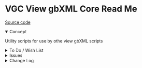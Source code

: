 # VGC View gbXML Core Read Me

[Source code](  )

<details open >

<summary>Concept</summary>

Utility scripts for use by othe view gbXML scripts

</details>

<details>

<summary>To Do / Wish List</summary>


</details>

<details>

<summary>Issues</summary>


</details>

<details>

<summary>Change Log</summary>

### 2019-07-22 ~ Theo

* F - First commit

</details>